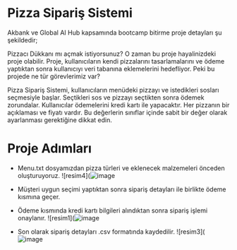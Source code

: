 # Pizza Sipariş Sistemi
 
Akbank ve Global AI Hub kapsamında bootcamp bitirme proje detayları şu şekildedir;

Pizzacı Dükkanı mı açmak istiyorsunuz? O zaman bu proje hayalinizdeki proje olabilir. Proje, kullanıcıların kendi pizzalarını tasarlamalarını ve ödeme yaptıktan sonra kullanıcıyı veri tabanına eklemelerini hedefliyor. Peki bu projede ne tür görevlerimiz var?

Pizza Sipariş Sistemi, kullanıcıların menüdeki pizzayı ve istedikleri sosları seçmesiyle başlar. Seçtikleri sos ve pizzayı seçtikten sonra ödemek zorundalar. Kullanıcılar ödemelerini kredi kartı ile yapacaktır. Her pizzanın bir açıklaması ve fiyatı vardır. Bu değerlerin sınıflar içinde sabit bir değer olarak ayarlanması gerektiğine dikkat edin.

# Proje Adımları

* Menu.txt dosyamızdan pizza türleri ve eklenecek malzemeleri önceden oluşturuyoruz.
![resim4](![image](https://github.com/user-attachments/assets/e4dcf59e-df34-4a56-865c-dac6b0ecd9e8)

* Müşteri uygun seçimi yaptıktan sonra sipariş detayları ile birlikte ödeme kısmına geçer.

* Ödeme kısmında kredi kartı bilgileri alındıktan sonra sipariş işlemi onaylanır.
![resim1](![image](https://github.com/user-attachments/assets/ab8d9f63-991f-4386-9a09-3594642704c9)

* Son olarak sipariş detayları .csv formatında kaydedilir.
![resim3](![image](https://github.com/user-attachments/assets/4058fd56-eb3a-46ec-bdbf-4c901ac4be24)
 
